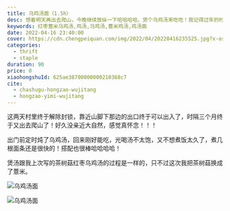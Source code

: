 ```yaml
---
title: 乌鸡汤面（1.5h）
desc: 想着明天再出去爬山，今晚继续放纵一下哈哈哈哈，煲个乌鸡汤来吃吃！我记得过年的时候我朋友问我，为什么我的鸡汤那么清澈，当时也简单跟她分享过，今晚再煲汤我就在这里记录下过程。
keywords: 红枣薏米乌鸡汤,鸡汤,乌鸡汤,薏米鸡汤,鸡汤面
date: 2022-04-16 23:40:00
cover: https://cdn.chengpeiquan.com/img/2022/04/20220416235525.jpg?x-oss-process=image/interlace,1
categories:
  - thrift
  - staple
duration: 90
price: 0
xiaohongshuId: 625ae38700000000210368c7
cite:
  - chashugu-hongzao-wujitang
  - hongzao-yimi-wujitang
---
```


这两天村里终于解除封锁，靠近山脚下那边的出口终于可以出入了，时隔三个月终于又出去爬山了！好久没亲近大自然，感觉真怀念！！！

出门前定时炖了乌鸡汤，回来刚好能吃，光喝汤不太饱，又不想煮饭太久了，煮几根面条还是很快的！搭配也很棒哈哈哈哈！

煲汤跟我上次写的茶树菇红枣乌鸡汤的过程是一样的，只不过这次我把茶树菇换成了薏米。

![乌鸡汤面](https://cdn.chengpeiquan.com/img/2022/04/20220416235807.jpg?x-oss-process=image/interlace,1)

![乌鸡汤面](https://cdn.chengpeiquan.com/img/2022/04/20220416235808.jpg?x-oss-process=image/interlace,1)
